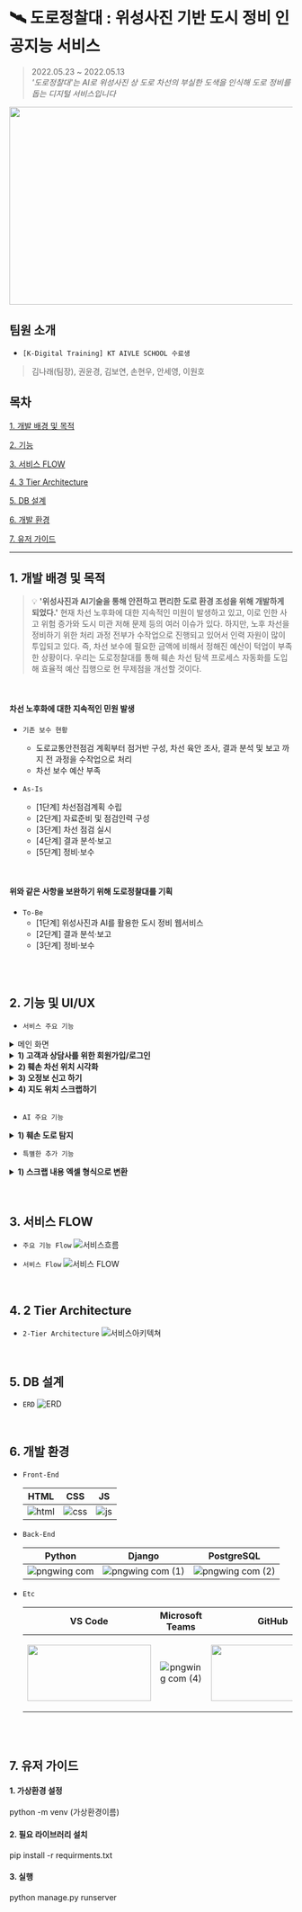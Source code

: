 <br>

# 🛰 도로정찰대 : 위성사진 기반 도시 정비 인공지능 서비스
> 2022.05.23 ~ 2022.05.13<br>
>  *'도로정찰대'는 AI로 위성사진 상 도로 차선의 부실한 도색을 인식해 도로 정비를 돕는 디지털 서비스입니다*
<img src="https://user-images.githubusercontent.com/37900424/174465736-cfb7e461-316c-4b9b-8066-9a7ca7c2dbde.png" width="1000" height="352">

## 팀원 소개
- `[K-Digital Training] KT AIVLE SCHOOL 수료생`
> 김나래(팀장), 권윤경, 김보연, 손현우, 안세영, 이원호


## 목차
[1. 개발 배경 및 목적](#1-개발-배경-및-목적)

[2. 기능](#2-기능-및-UI/UX)

[3. 서비스 FLOW](#3-서비스-FLOW)

[4. 3 Tier Architecture](#4-3-Tier-Architecture)

[5. DB 설계](#5-DB-설계)

[6. 개발 환경](#6-개발-환경)

[7. 유저 가이드](#7-유저-)

***

## 1. 개발 배경 및 목적
> 💡 **'위성사진과 AI기술을 통해 안전하고 편리한 도로 환경 조성을 위해 개발하게 되었다.'** 현재 차선 노후화에 대한 지속적인 미원이 발생하고 있고, 이로 인한 사고 위험 증가와 도시 미관 저해 문제 등의 여러 이슈가 있다. 하지만, 노후 차선을 정비하기 위한 처리 과정 전부가 수작업으로 진행되고 있어서 인력 자원이 많이 투입되고 있다. 즉, 차선 보수에 필요한 금액에 비해서 정해진 예산이 턱업이 부족한 상황이다. 우리는 도로정찰대를 통해 훼손 차선 탐색 프로세스 자동화를 도입해 효율적 예산 집행으로 현 무제점을 개선할 것이다.
<br>

#### 차선 노후화에 대한 지속적인 민원 발생
- `기존 보수 현황`
    - 도로교통안전점검 계획부터 점거반 구성, 차선 육안 조사, 결과 분석 및 보고 까지 전 과정을 수작업으로 처리 
    - 차선 보수 예산 부족
    
- `As-Is`
    - [1단계] 차선점검계획 수립
    - [2단계] 자료준비 및 점검인력 구성
    - [3단계] 차선 점검 실시
    - [4단계] 결과 분석·보고
    - [5단계] 정비·보수 
<br>

#### 위와 같은 사항을 **보완**하기 위해 **도로정찰대**를 기획
- `To-Be`
    - [1단계] 위성사진과 AI를 활용한 도시 정비 웹서비스
    - [2단계] 결과 분석·보고
    - [3단계] 정비·보수
<br>

<br>

## 2. 기능 및 UI/UX
- `서비스 주요 기능`

<details>
  <summary>메인 화면</summary>
   <div markdown="1">       
     <br>
     <img src="https://user-images.githubusercontent.com/37900424/174467018-f37d26fe-3b21-409e-9b5d-dea2621ecb01.gif">
     <br>
     <text>⇒ 도로정찰대의 홈화면으로 회원가입과 로그인을 할 수 있는 버튼이 있다</text>
   </div>
 </details>

 <details>
    <summary><strong>1) 고객과 상담사를 위한 회원가입/로그인</strong></summary>
        <div markdown="1">  
            <h3>📝 회원가입</h3>
            <img src="https://user-images.githubusercontent.com/37900424/174467780-f2f42839-d1f2-458c-9527-582b938300df.png" width="700" height="412">
            <h3>🔒 로그인</h3>
            <img src="https://user-images.githubusercontent.com/37900424/174467802-bd815309-051e-4889-a2be-8fb69dca75f9.png" width="700" height="412">
        </div>
</details>
 
 <details>
  <summary><strong>2) 훼손 차선 위치 시각화</strong></summary>
   <div markdown="1"> 
    <br>      
     <img src="https://user-images.githubusercontent.com/37900424/174468478-f99a7bce-5950-4271-b960-314a7c6f7091.png" width="700" height="412">
     <br>
     <text>⇒ 제공 데이터: 훼손 도로 위치의 위도, 경도, 훼손 이미지, 인근 도로명 주소</text>
   </div>
 </details>
 
 <details>
  <summary><strong>3) 오정보 신고 하기</strong></summary>
   <div markdown="1">
     <br>      
     <img src="https://user-images.githubusercontent.com/37900424/174468695-62661211-70d1-4c40-8f33-9f63290297fe.png" width="700" height="412">
     <br>
      <text>⇒ 작성 내용: 수정 요청 내용, 오정보 증거 사진 업로드</text>
   </div>
 </details>
 
 <details>
  <summary><strong>4) 지도 위치 스크랩하기</strong></summary>
   <div markdown="1">  
   <br>     
     <img src="https://user-images.githubusercontent.com/37900424/174468770-863e0584-43f1-4f68-ad68-2367a0ca3144.png" width="700" height="412">
     <br>
     <text>⇒ 훼손 차선에 대해서 스크랩 기능을 통해 특정 훼손 마커를 다시보기가 가능</text>
   </div>
 </details>
 
 <br>

 - `AI 주요 기능`
 <details>
    <summary><strong>1) 훼손 도로 탐지 </strong></summary>
      <img src="https://user-images.githubusercontent.com/37900424/174469009-fd42ae28-2634-47d8-9d22-493780a8faa0.png" width="700" height="412"><br>
      <text>⇒ 2-stage Faster R-CNN 학습을 이용한 객체(훼손 도로) 탐지</text>
 </details>
 
  - `특별한 추가 기능`
 <details>
    <summary><strong>1) 스크랩 내용 엑셀 형식으로 변환 </strong></summary><br>
    <text>⇒ 훼손 차선에 대한 정보를 엑셀 형식으로 받아 실무에 사용해 서비스 완성도 UP!</text>
 </details>


<br>

<br>

## 3. 서비스 FLOW
  - `주요 기능 Flow`
![서비스흐름](https://user-images.githubusercontent.com/37900424/174466315-f1d32588-84f8-4c67-b7bb-1bf44e0305de.png)

  - `서비스 Flow`
![서비스 FLOW](https://user-images.githubusercontent.com/37900424/174466324-057d2f08-3539-4bc3-aea2-330e66810e9a.png)

<br>

## 4. 2 Tier Architecture
   - `2-Tier Architecture`
![서비스아키텍쳐](https://user-images.githubusercontent.com/37900424/174466455-ee55f7f7-18fb-4e4d-a7d8-940ca0720763.png)

<br>

## 5. DB 설계
  - `ERD`
![ERD](https://user-images.githubusercontent.com/37900424/174466403-579571a1-58db-4de7-bb6e-67d41857e1e5.png)



<br>

## 6. 개발 환경

- `Front-End`

  |HTML|CSS|JS|
  |:---:|:---:|:---:|
  |![html](https://user-images.githubusercontent.com/68097036/151471705-99458ff8-186c-435b-ac5c-f348fd836e40.png)|![css](https://user-images.githubusercontent.com/68097036/151471805-14e89a94-59e8-468f-8192-c10746b93896.png)|![js](https://user-images.githubusercontent.com/68097036/151471854-e0134a79-b7ef-4a0f-99fd-53e8ee5baf50.png)


- `Back-End`

  |Python|Django|PostgreSQL|
  |:---:|:---:|:---:|
  |![pngwing com](https://user-images.githubusercontent.com/68097036/151479684-a85d26d4-e79e-47c9-9023-bf6d92f57536.png)|![pngwing com (1)](https://user-images.githubusercontent.com/68097036/151466729-9cad0405-85ad-454e-815a-1a4fd065f8b7.png)|![pngwing com (2)](https://user-images.githubusercontent.com/68097036/151466853-2b56fd0f-3aa9-424e-b17b-1c7cd991ffbf.png)|


- `Etc`

  |VS Code|Microsoft Teams|GitHub|Notion|
  |:---:|:---:|:---:|:---:|
  |<img src="https://user-images.githubusercontent.com/68097036/151479933-01785e34-1283-4fca-a407-9fe284b50fa8.png" width="220" height="100">|![pngwing com (4)](https://user-images.githubusercontent.com/68097036/151467837-2cd89acd-2a92-45dd-b06b-e08e316b7695.png)|<img src="https://user-images.githubusercontent.com/68097036/151467910-0fda00cd-c08b-4869-a21e-a66d1d133ff5.png" width="220" height="100">|<img src="https://user-images.githubusercontent.com/68097036/151468186-82e630d3-8c3c-4c75-8243-e1efcba34926.png" width="220" height="130">|

<br>

<br>

## 7. 유저 가이드

#### 1. 가상환경 설정

python -m venv (가상환경이름)

#### 2. 필요 라이브러리 설치

pip install -r requirments.txt

#### 3. 실행

python manage.py runserver
